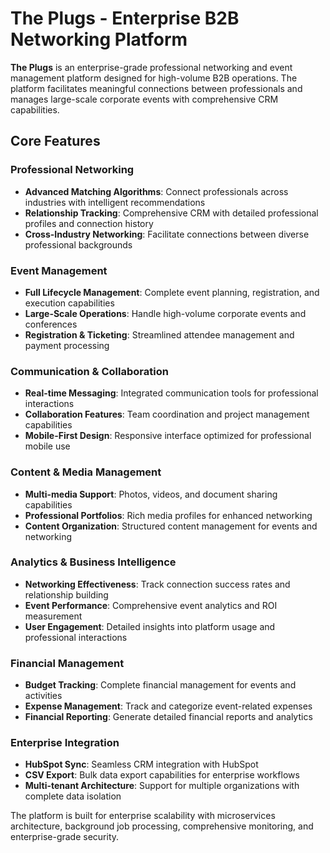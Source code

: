 # The Plugs - Enterprise B2B Networking Platform

**The Plugs** is an enterprise-grade professional networking and event management platform designed for high-volume B2B operations. The platform facilitates meaningful connections between professionals and manages large-scale corporate events with comprehensive CRM capabilities.

## Core Features

### Professional Networking
- **Advanced Matching Algorithms**: Connect professionals across industries with intelligent recommendations
- **Relationship Tracking**: Comprehensive CRM with detailed professional profiles and connection history
- **Cross-Industry Networking**: Facilitate connections between diverse professional backgrounds

### Event Management
- **Full Lifecycle Management**: Complete event planning, registration, and execution capabilities
- **Large-Scale Operations**: Handle high-volume corporate events and conferences
- **Registration & Ticketing**: Streamlined attendee management and payment processing

### Communication & Collaboration
- **Real-time Messaging**: Integrated communication tools for professional interactions
- **Collaboration Features**: Team coordination and project management capabilities
- **Mobile-First Design**: Responsive interface optimized for professional mobile use

### Content & Media Management
- **Multi-media Support**: Photos, videos, and document sharing capabilities
- **Professional Portfolios**: Rich media profiles for enhanced networking
- **Content Organization**: Structured content management for events and networking

### Analytics & Business Intelligence
- **Networking Effectiveness**: Track connection success rates and relationship building
- **Event Performance**: Comprehensive event analytics and ROI measurement
- **User Engagement**: Detailed insights into platform usage and professional interactions

### Financial Management
- **Budget Tracking**: Complete financial management for events and activities
- **Expense Management**: Track and categorize event-related expenses
- **Financial Reporting**: Generate detailed financial reports and analytics

### Enterprise Integration
- **HubSpot Sync**: Seamless CRM integration with HubSpot
- **CSV Export**: Bulk data export capabilities for enterprise workflows
- **Multi-tenant Architecture**: Support for multiple organizations with complete data isolation

The platform is built for enterprise scalability with microservices architecture, background job processing, comprehensive monitoring, and enterprise-grade security.